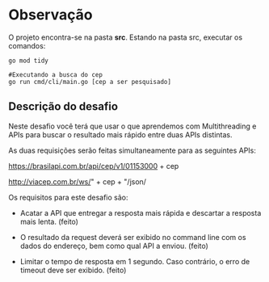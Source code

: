 # Observação

O projeto encontra-se na pasta **src**. Estando na pasta src, executar os comandos:
```
go mod tidy

#Executando a busca do cep 
go run cmd/cli/main.go [cep a ser pesquisado]
```

## Descrição do desafio

 Neste desafio você terá que usar o que aprendemos com Multithreading e APIs para buscar o resultado mais rápido entre duas APIs distintas.

As duas requisições serão feitas simultaneamente para as seguintes APIs:

https://brasilapi.com.br/api/cep/v1/01153000 + cep

http://viacep.com.br/ws/" + cep + "/json/

Os requisitos para este desafio são:

- Acatar a API que entregar a resposta mais rápida e descartar a resposta mais lenta. (feito)

- O resultado da request deverá ser exibido no command line com os dados do endereço, bem como qual API a enviou. (feito)

- Limitar o tempo de resposta em 1 segundo. Caso contrário, o erro de timeout deve ser exibido. (feito)